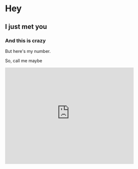 # Hey
## I just met you
### And this is crazy

But here's my number.

So, call me maybe

<iframe width="420" height="315" src="https://www.youtube.com/embed/dQw4w9WgXcQ" frameborder="0" allowfullscreen></iframe>
